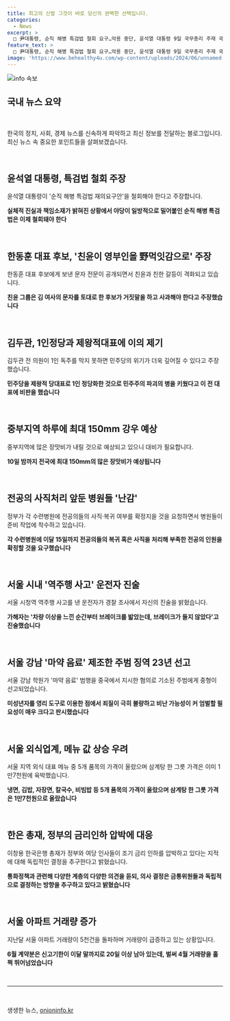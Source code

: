 ```yaml
---
title: 최고의 신발 그것이 바로 당신의 완벽한 선택입니다.
categories:
  - News
excerpt: >
  □ 尹대통령, 순직 해병 특검법 철회 요구…악용 중단, 윤석열 대통령 9일 국무총리 주재 국무회의에서 순직 해병 특검법 재의요구안을 철회해야 한다고 발표하며 정치적 악용 중단을 촉구했다. 오늘 밤 중부 지역에 많은 장맛비가 올 예상이며, 내일까지 최대 150㎜ 이상의 비가 내릴 것으로 전망된다. 또한, 전공의 사직·복귀 여부를 확정지을 것을 요구하며, 아파트 거래량이 급증하고 있다는 소식도 들려왔다.
feature_text: >
  □ 尹대통령, 순직 해병 특검법 철회 요구…악용 중단, 윤석열 대통령 9일 국무총리 주재 국무회의에서 순직 해병 특검법 재의요구안을 철회해야 한다고 발표하며 정치적 악용 중단을 촉구했다. 오늘 밤 중부 지역에 많은 장맛비가 올 예상이며, 내일까지 최대 150㎜ 이상의 비가 내릴 것으로 전망된다. 또한, 전공의 사직·복귀 여부를 확정지을 것을 요구하며, 아파트 거래량이 급증하고 있다는 소식도 들려왔다.
image: 'https://www.behealthy4u.com/wp-content/uploads/2024/06/unnamed-file.png'
---
```


<p><img src="https://www.behealthy4u.com/wp-content/uploads/2024/06/unnamed-file.png" alt="info 속보" /></p>

<h2 data-ke-size="size26">국내 뉴스 요약</h2>

<p data-ke-size="size16">&nbsp;</p>

<p>한국의 정치, 사회, 경제 뉴스를 신속하게 파악하고 최신 정보를 전달하는 블로그입니다. 최신 뉴스 속 중요한 포인트들을 살펴보겠습니다. </p>

<p data-ke-size="size16">&nbsp;</p>

<h2>윤석열 대통령, 특검법 철회 주장</h2>

<p>윤석열 대통령이 '순직 해병 특검법 재의요구안'을 철회해야 한다고 주장합니다.</p>

<p data-ke-size="size16"><b>실체적 진실과 책임소재가 밝혀진 상황에서 야당이 일방적으로 밀어붙인 순직 해병 특검법은 이제 철회돼야 한다</b></p>

<p data-ke-size="size16">&nbsp;</p>

<h2>한동훈 대표 후보, '친윤이 영부인을 野먹잇감으로' 주장</h2>

<p>한동훈 대표 후보에게 보낸 문자 전문이 공개되면서 친윤과 친한 갈등이 격화되고 있습니다.</p>

<p data-ke-size="size16"><b>친윤 그룹은 김 여사의 문자를 토대로 한 후보가 거짓말을 하고 사과해야 한다고 주장했습니다</b></p>

<p data-ke-size="size16">&nbsp;</p>

<h2>김두관, 1인정당과 제왕적대표에 이의 제기</h2>

<p>김두관 전 의원이 1인 독주를 막지 못하면 민주당의 위기가 더욱 깊어질 수 있다고 주장했습니다.</p>

<p data-ke-size="size16"><b>민주당을 제왕적 당대표로 1인 정당화한 것으로 민주주의 파괴의 병을 키웠다고 이 전 대표에 비판을 했습니다</b></p>

<p data-ke-size="size16">&nbsp;</p>

<h2>중부지역 하루에 최대 150mm 강우 예상</h2>

<p>중부지역에 많은 장맛비가 내릴 것으로 예상되고 있으니 대비가 필요합니다.</p>

<p data-ke-size="size16"><b>10일 밤까지 전국에 최대 150mm의 많은 장맛비가 예상됩니다</b></p>

<p data-ke-size="size16">&nbsp;</p>

<h2>전공의 사직처리 앞둔 병원들 '난감'</h2>

<p>정부가 각 수련병원에 전공의들의 사직·복귀 여부를 확정지을 것을 요청하면서 병원들이 준비 작업에 착수하고 있습니다.</p>

<p data-ke-size="size16"><b>각 수련병원에 이달 15일까지 전공의들의 복귀 혹은 사직을 처리해 부족한 전공의 인원을 확정할 것을 요구했습니다</b></p>

<p data-ke-size="size16">&nbsp;</p>

<h2>서울 시내 '역주행 사고' 운전자 진술</h2>

<p>서울 시청역 역주행 사고를 낸 운전자가 경찰 조사에서 자신의 진술을 밝혔습니다.</p>

<p data-ke-size="size16"><b>가해자는 '차량 이상을 느낀 순간부터 브레이크를 밟았는데, 브레이크가 들지 않았다'고 진술했습니다</b></p>

<p data-ke-size="size16">&nbsp;</p>

<h2>서울 강남 '마약 음료' 제조한 주범 징역 23년 선고</h2>

<p>서울 강남 학원가 '마약 음료' 범행을 중국에서 지시한 혐의로 기소된 주범에게 중형이 선고되었습니다.</p>

<p data-ke-size="size16"><b>미성년자를 영리 도구로 이용한 점에서 죄질이 극히 불량하고 비난 가능성이 커 엄벌할 필요성이 매우 크다고 판시했습니다</b></p>

<p data-ke-size="size16">&nbsp;</p>

<h2>서울 외식업계, 메뉴 값 상승 우려</h2>

<p>서울 지역 외식 대표 메뉴 중 5개 품목의 가격이 올랐으며 삼계탕 한 그릇 가격은 이미 1만7천원에 육박했습니다.</p>

<p data-ke-size="size16"><b>냉면, 김밥, 자장면, 칼국수, 비빔밥 등 5개 품목의 가격이 올랐으며 삼계탕 한 그릇 가격은 1만7천원으로 올랐습니다</b></p>

<p data-ke-size="size16">&nbsp;</p>

<h2>한은 총재, 정부의 금리인하 압박에 대응</h2>

<p>이창용 한국은행 총재가 정부와 여당 인사들이 조기 금리 인하를 압박하고 있다는 지적에 대해 독립적인 결정을 추구한다고 밝혔습니다.</p>

<p data-ke-size="size16"><b>통화정책과 관련해 다양한 계층의 다양한 의견을 듣되, 의사 결정은 금통위원들과 독립적으로 결정하는 방향을 추구하고 있다고 밝혔습니다</b></p>

<p data-ke-size="size16">&nbsp;</p>

<h2>서울 아파트 거래량 증가</h2>

<p>지난달 서울 아파트 거래량이 5천건을 돌파하며 거래량이 급증하고 있는 상황입니다.</p>

<p data-ke-size="size16"><b>6월 계약분은 신고기한이 이달 말까지로 20일 이상 남아 있는데, 벌써 4월 거래량을 훌쩍 뛰어넘었습니다</b></p>

<p data-ke-size="size16">&nbsp;</p>

<hr>

<p data-ke-size="size16">&nbsp;</p>
생생한 뉴스, <a href="https://onioninfo.kr" rel="dofollow">onioninfo.kr</a>


